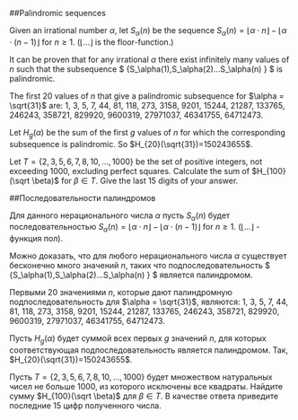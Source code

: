 ##Palindromic sequences


Given an irrational number $\alpha$, let $S_\alpha(n)$ be the sequence $S_\alpha(n)=\lfloor {\alpha \cdot n} \rfloor - \lfloor {\alpha \cdot (n-1)} \rfloor$ for $n \ge 1$. 
($\lfloor ... \rfloor$ is the floor-function.)


It can be proven that for any irrational $\alpha$ there exist infinitely many values of $n$ such that the subsequence $ \{S_\alpha(1),S_\alpha(2)...S_\alpha(n) \} $ is palindromic.

The first 20 values of $n$  that give a palindromic subsequence for $\alpha = \sqrt{31}$ are:
1, 3, 5, 7, 44, 81, 118, 273, 3158, 9201, 15244, 21287, 133765, 246243, 358721, 829920, 9600319, 27971037, 46341755, 64712473.

Let $H_g(\alpha)$ be the sum of the first $g$ values of $n$  for which the corresponding subsequence is palindromic.
So $H_{20}(\sqrt{31})=150243655$.


Let $T=\{2,3,5,6,7,8,10,...,1000\}$ be the set of positive integers, not exceeding 1000, excluding perfect squares.
Calculate the sum of $H_{100}(\sqrt \beta)$ for  $\beta \in T$. Give the last 15 digits of your answer.

##Последовательности палиндромов


Для данного нерационального числа $\alpha$ пусть $S_\alpha(n)$ будет последовательностью $S_\alpha(n)=\lfloor {\alpha \cdot n} \rfloor - \lfloor {\alpha \cdot (n-1)} \rfloor$ for $n \ge 1$. 
($\lfloor ... \rfloor$ - функция пол).


Можно доказать, что для любого нерационального числа $\alpha$ существует бесконечно много значений $n$, таких что подпоследовательность $ \{S_\alpha(1),S_\alpha(2)...S_\alpha(n) \} $ является палиндромом.

Первыми 20 значениями $n$, которые дают палиндромную подпоследовательность для $\alpha = \sqrt{31}$, являются:
1, 3, 5, 7, 44, 81, 118, 273, 3158, 9201, 15244, 21287, 133765, 246243, 358721, 829920, 9600319, 27971037, 46341755, 64712473.

Пусть $H_g(\alpha)$ будет суммой всех первых $g$ значений $n$, для которых соответствующая подпоследовательность является палиндромом.
Так, $H_{20}(\sqrt{31})=150243655$.

Пусть $T=\{2,3,5,6,7,8,10,...,1000\}$ будет множеством натуральных чисел не больше 1000, из которого исключены все квадраты.
Найдите сумму $H_{100}(\sqrt \beta)$ для  $\beta \in T$. В качестве ответа приведите последние 15 цифр полученного числа.

